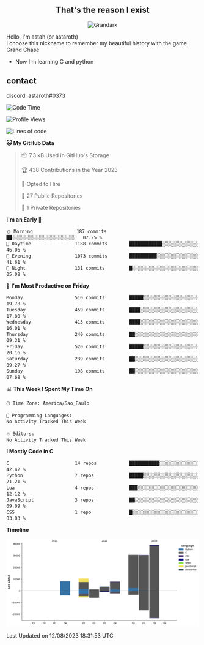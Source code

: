<h2 align="center">That's the reason I exist</h2>

<p align="center">
  <img src="https://i.imgur.com/5HXDsn9.gif" width="500" alt="Grandark" href="https://www.artstation.com/artwork/dOBdmX" title="Grandark">
</p>


Hello, I'm astah (or astaroth)  
I choose this nickname to remember my beautiful history with the game Grand Chase  

- Now I'm learning C and python

## contact

discord: astaroth#0373
<!--START_SECTION:waka-->
![Code Time](http://img.shields.io/badge/Code%20Time-320%20hrs%2034%20mins-blue)

![Profile Views](http://img.shields.io/badge/Profile%20Views-0-blue)

![Lines of code](https://img.shields.io/badge/From%20Hello%20World%20I%27ve%20Written-130.7%20thousand%20lines%20of%20code-blue)

**🐱 My GitHub Data** 

> 📦 7.3 kB Used in GitHub's Storage 
 > 
> 🏆 438 Contributions in the Year 2023
 > 
> 💼 Opted to Hire
 > 
> 📜 27 Public Repositories 
 > 
> 🔑 1 Private Repositories 
 > 
**I'm an Early 🐤** 

```text
🌞 Morning                187 commits         ██░░░░░░░░░░░░░░░░░░░░░░░   07.25 % 
🌆 Daytime                1188 commits        ████████████░░░░░░░░░░░░░   46.06 % 
🌃 Evening                1073 commits        ██████████░░░░░░░░░░░░░░░   41.61 % 
🌙 Night                  131 commits         █░░░░░░░░░░░░░░░░░░░░░░░░   05.08 % 
```
📅 **I'm Most Productive on Friday** 

```text
Monday                   510 commits         █████░░░░░░░░░░░░░░░░░░░░   19.78 % 
Tuesday                  459 commits         ████░░░░░░░░░░░░░░░░░░░░░   17.80 % 
Wednesday                413 commits         ████░░░░░░░░░░░░░░░░░░░░░   16.01 % 
Thursday                 240 commits         ██░░░░░░░░░░░░░░░░░░░░░░░   09.31 % 
Friday                   520 commits         █████░░░░░░░░░░░░░░░░░░░░   20.16 % 
Saturday                 239 commits         ██░░░░░░░░░░░░░░░░░░░░░░░   09.27 % 
Sunday                   198 commits         ██░░░░░░░░░░░░░░░░░░░░░░░   07.68 % 
```


📊 **This Week I Spent My Time On** 

```text
🕑︎ Time Zone: America/Sao_Paulo

💬 Programming Languages: 
No Activity Tracked This Week

🔥 Editors: 
No Activity Tracked This Week
```

**I Mostly Code in C** 

```text
C                        14 repos            ███████████░░░░░░░░░░░░░░   42.42 % 
Python                   7 repos             █████░░░░░░░░░░░░░░░░░░░░   21.21 % 
Lua                      4 repos             ███░░░░░░░░░░░░░░░░░░░░░░   12.12 % 
JavaScript               3 repos             ██░░░░░░░░░░░░░░░░░░░░░░░   09.09 % 
CSS                      1 repo              █░░░░░░░░░░░░░░░░░░░░░░░░   03.03 % 
```



**Timeline**

![Lines of Code chart](https://raw.githubusercontent.com/astahjmo/astahjmo/main/assets/bar_graph.png)


 Last Updated on 12/08/2023 18:31:53 UTC
<!--END_SECTION:waka-->
